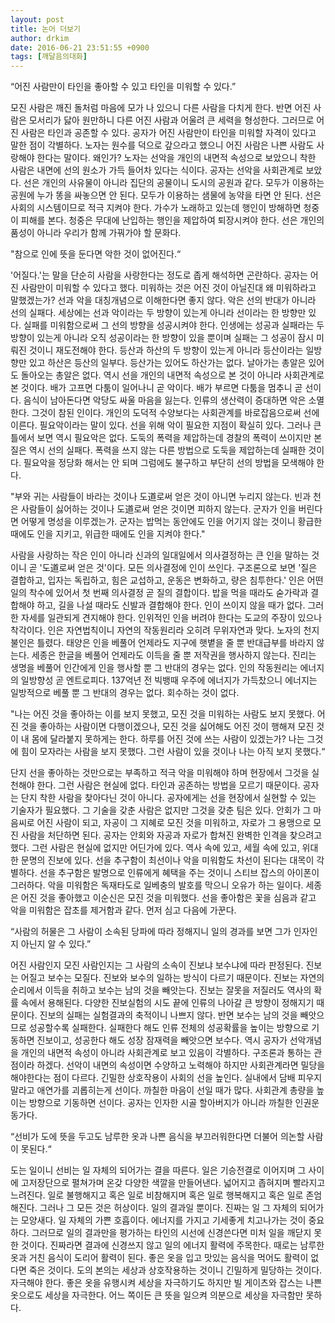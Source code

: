 ```yaml
---
layout: post
title: 논어 더보기
author: drkim
date: 2016-06-21 23:51:55 +0900
tags: [깨달음의대화]
---
```

“어진 사람만이 타인을 좋아할 수 있고 타인을 미워할 수 있다.” 

  


모진 사람은 깨진 돌처럼 마음에 모가 나 있으니 다른 사람을 다치게 한다. 반면 어진 사람은 모서리가 닳아 원만하니 다른 어진 사람과 어울려 큰 세력을 형성한다. 그러므로 어진 사람은 타인과 공존할 수 있다. 공자가 어진 사람만이 타인을 미워할 자격이 있다고 말한 점이 각별하다. 노자는 원수를 덕으로 갚으라고 했으니 어진 사람은 나쁜 사람도 사랑해야 한다는 말이다. 왜인가? 노자는 선악을 개인의 내면적 속성으로 보았으니 착한 사람은 내면에 선의 원소가 가득 들어차 있다는 식이다. 공자는 선악을 사회관계로 보았다. 선은 개인의 사유물이 아니라 집단의 공물이니 도시의 공원과 같다. 모두가 이용하는 공원에 누가 똥을 싸놓으면 안 된다. 모두가 이용하는 샘물에 농약을 타면 안 된다. 선은 사회의 시스템이므로 적극 지켜야 한다. 가수가 노래하고 있는데 행인이 방해하면 청중이 피해를 본다. 청중은 무대에 난입하는 행인을 제압하여 퇴장시켜야 한다. 선은 개인의 품성이 아니라 우리가 함께 가꿔가야 할 문화다. 

  


"참으로 인에 뜻을 둔다면 악한 것이 없어진다.“ 

  


'어질다.'는 말을 단순히 사람을 사랑한다는 정도로 좁게 해석하면 곤란하다. 공자는 어진 사람만이 미워할 수 있다고 했다. 미워하는 것은 어진 것이 아닐진대 왜 미워하라고 말했겠는가? 선과 악을 대칭개념으로 이해한다면 좋지 않다. 악은 선의 반대가 아니라 선의 실패다. 세상에는 선과 악이라는 두 방향이 있는게 아니라 선이라는 한 방향만 있다. 실패를 미워함으로써 그 선의 방향을 성공시켜야 한다. 인생에는 성공과 실패라는 두 방향이 있는게 아니라 오직 성공이라는 한 방향이 있을 뿐이며 실패는 그 성공이 잠시 미뤄진 것이니 재도전해야 한다. 등산과 하산의 두 방향이 있는게 아니라 등산이라는 일방향만 있고 하산은 등산의 일부다. 등산가는 있어도 하산가는 없다. 날아가는 총알은 있어도 돌아오는 총알은 없다. 역시 선을 개인의 내면적 속성으로 본 것이 아니라 사회관계로 본 것이다. 배가 고프면 다툼이 일어나니 곧 악이다. 배가 부르면 다툼을 멈추니 곧 선이다. 음식이 남아돈다면 악당도 싸울 마음을 잃는다. 인류의 생산력이 증대하면 악은 소멸한다. 그것이 참된 인이다. 개인의 도덕적 수양보다는 사회관계를 바로잡음으로써 선에 이른다. 필요악이라는 말이 있다. 선을 위해 악이 필요한 지점이 확실히 있다. 그러나 큰 틀에서 보면 역시 필요악은 없다. 도둑의 폭력을 제압하는데 경찰의 폭력이 쓰이지만 본질은 역시 선의 실패다. 폭력을 쓰지 않는 다른 방법으로 도둑을 제압하는데 실패한 것이다. 필요악을 정당화 해서는 안 되며 그럼에도 불구하고 부단히 선의 방법을 모색해야 한다. 

  


"부와 귀는 사람들이 바라는 것이나 도道로써 얻은 것이 아니면 누리지 않는다. 빈과 천은 사람들이 싫어하는 것이나 도道로써 얻은 것이면 피하지 않는다. 군자가 인을 버린다면 어떻게 명성을 이루겠는가. 군자는 밥먹는 동안에도 인을 어기지 않는 것이니 황급한 때에도 인을 지키고, 위급한 때에도 인을 지켜야 한다." 

  


사람을 사랑하는 작은 인이 아니라 신과의 일대일에서 의사결정하는 큰 인을 말하는 것이니 곧 '도道로써 얻은 것'이다. 모든 의사결정에 인이 쓰인다. 구조론으로 보면 '질은 결합하고, 입자는 독립하고, 힘은 교섭하고, 운동은 변화하고, 량은 침투한다.' 인은 어떤 일의 착수에 있어서 첫 번째 의사결정 곧 질의 결합이다. 밥을 먹을 때라도 숟가락과 결합해야 하고, 길을 나설 때라도 신발과 결합해야 한다. 인이 쓰이지 않을 때가 없다. 그러한 자세를 일관되게 견지해야 한다. 인위적인 인을 버려야 한다는 도교의 주장이 있으나 착각이다. 인은 자연법칙이니 자연의 작동원리라 오히려 무위자연과 맞다. 노자의 천지불인은 틀렸다. 태양은 인을 베풀어 언제라도 지구에 햇볕을 줄 뿐 반대급부를 바라지 않는다. 세종은 한글을 베풀어 언제라도 이득을 줄 뿐 저작권을 행사하지 않는다. 진리는 생명을 베풀어 인간에게 인을 행사할 뿐 그 반대의 경우는 없다. 인의 작동원리는 에너지의 일방향성 곧 엔트로피다. 137억년 전 빅뱅때 우주에 에너지가 가득찼으니 에너지는 일방적으로 베풀 뿐 그 반대의 경우는 없다. 회수하는 것이 없다. 

  


"나는 어진 것을 좋아하는 이를 보지 못했고, 모진 것을 미워하는 사람도 보지 못했다. 어진 것을 좋아하는 사람이면 다행이겠으나, 모진 것을 싫어해도 어진 것이 행해져 모진 것이 내 몸에 달라붙지 못하게는 한다. 하루를 어진 것에 쓰는 사람이 있겠는가? 나는 그것에 힘이 모자라는 사람을 보지 못했다. 그런 사람이 있을 것이나 나는 아직 보지 못했다.“ 

  


단지 선을 좋아하는 것만으로는 부족하고 적극 악을 미워해야 하며 현장에서 그것을 실천해야 한다. 그런 사람은 현실에 없다. 타인과 공존하는 방법을 모르기 때문이다. 공자는 단지 착한 사람을 찾아다닌 것이 아니다. 공자에게는 선을 현장에서 실현할 수 있는 기술자가 필요했다. 그 기술을 갖춘 사람은 없지만 그것을 갖춘 팀은 있다. 안회가 그 마음씨로 어진 사람이 되고, 자공이 그 지혜로 모진 것을 미워하고, 자로가 그 용맹으로 모진 사람을 처단하면 된다. 공자는 안회와 자공과 자로가 합쳐진 완벽한 인격을 찾으려고 했다. 그런 사람은 현실에 없지만 어딘가에 있다. 역사 속에 있고, 세월 속에 있고, 위대한 문명의 진보에 있다. 선을 추구함이 최선이나 악을 미워함도 차선이 된다는 대목이 각별하다. 선을 추구함은 발명으로 인류에게 혜택을 주는 것이니 스티브 잡스의 아이폰이 그러하다. 악을 미워함은 독재타도로 일베충의 발호를 막으니 오유가 하는 일이다. 세종은 어진 것을 좋아했고 이순신은 모진 것을 미워했다. 선을 좋아함은 꽃을 심음과 같고 악을 미워함은 잡초를 제거함과 같다. 먼저 심고 다음에 가꾼다. 

  


“사람의 허물은 그 사람이 소속된 당파에 따라 정해지니 일의 경과를 보면 그가 인자인지 아닌지 알 수 있다.” 

  


어진 사람인지 모진 사람인지는 그 사람의 소속이 진보냐 보수냐에 따라 판정된다. 진보는 어질고 보수는 모질다. 진보와 보수의 일하는 방식이 다르기 때문이다. 진보는 자연의 순리에서 이득을 취하고 보수는 남의 것을 빼앗는다. 진보는 잘못을 저질러도 역사의 확률 속에서 용해된다. 다양한 진보실험의 시도 끝에 인류의 나아갈 큰 방향이 정해지기 때문이다. 진보의 실패는 실험결과의 축적이니 나쁘지 않다. 반면 보수는 남의 것을 빼앗으므로 성공할수록 실패한다. 실패한다 해도 인류 전체의 성공확률을 높이는 방향으로 기동하면 진보이고, 성공한다 해도 성장 잠재력을 빼앗으면 보수다. 역시 공자가 선악개념을 개인의 내면적 속성이 아니라 사회관계로 보고 있음이 각별하다. 구조론과 통하는 관점이라 하겠다. 선악이 내면의 속성이면 수양하고 노력해야 하지만 사회관계라면 밀당을 해야한다는 점이 다르다. 긴밀한 상호작용이 사회의 선을 높인다. 실내에서 담배 피우지 말라고 애연가를 괴롭히는게 선이다. 까칠한 마음이 선일 때가 많다. 사회관계 총량을 높이는 방향으로 기동하면 선이다. 공자는 인자한 시골 할아버지가 아니라 까칠한 인권운동가다. 

  


“선비가 도에 뜻을 두고도 남루한 옷과 나쁜 음식을 부끄러워한다면 더불어 의논할 사람이 못된다.“ 

  


도는 일이니 선비는 일 자체의 되어가는 결을 따른다. 일은 기승전결로 이어지며 그 사이에 고저장단으로 펼쳐가며 온갖 다양한 색깔을 만들어낸다. 넓어지고 좁혀지며 빨라지고 느려진다. 일로 불행해지고 혹은 일로 비참해지며 혹은 일로 행복해지고 혹은 일로 존엄해진다. 그러나 그 모든 것은 허상이다. 일의 결과일 뿐이다. 진짜는 일 그 자체의 되어가는 모양새다. 일 자체의 가쁜 호흡이다. 에너지를 가지고 기세좋게 치고나가는 것이 중요하다. 그러므로 일의 결과만을 평가하는 타인의 시선에 신경쓴다면 미처 일을 깨닫지 못한 것이다. 진짜라면 결과에 신경쓰지 않고 일의 에너지 활력에 주목한다. 때로는 남루한 옷과 거친 음식이 도리어 활력이 된다. 좋은 옷을 입고 맛있는 음식을 먹어도 활력이 없다면 죽은 것이다. 도의 본의는 세상과 상호작용하는 것이니 긴밀하게 밀당하는 것이다. 자극해야 한다. 좋은 옷을 유행시켜 세상을 자극하기도 하지만 빌 게이츠와 잡스는 나쁜 옷으로도 세상을 자극한다. 어느 쪽이든 큰 뜻을 일으켜 의분으로 세상을 자극함만 못하다.